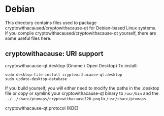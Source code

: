 
Debian
====================
This directory contains files used to package cryptowithacaused/cryptowithacause-qt
for Debian-based Linux systems. If you compile cryptowithacaused/cryptowithacause-qt yourself, there are some useful files here.

## cryptowithacause: URI support ##


cryptowithacause-qt.desktop  (Gnome / Open Desktop)
To install:

	sudo desktop-file-install cryptowithacause-qt.desktop
	sudo update-desktop-database

If you build yourself, you will either need to modify the paths in
the .desktop file or copy or symlink your cryptowithacause-qt binary to `/usr/bin`
and the `../../share/pixmaps/cryptowithacause128.png` to `/usr/share/pixmaps`

cryptowithacause-qt.protocol (KDE)

